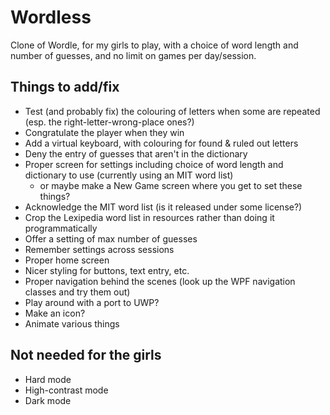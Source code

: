 # Wordless
Clone of Wordle, for my girls to play, with a choice of word length and number of guesses, and no limit on games per day/session.

## Things to add/fix

 * Test (and probably fix) the colouring of letters when some are repeated (esp. the right-letter-wrong-place ones?)
 * Congratulate the player when they win
 * Add a virtual keyboard, with colouring for found & ruled out letters
 * Deny the entry of guesses that aren't in the dictionary
 * Proper screen for settings including choice of word length and dictionary to use (currently using an MIT word list)
    * or maybe make a New Game screen where you get to set these things?
 * Acknowledge the MIT word list (is it released under some license?)
 * Crop the Lexipedia word list in resources rather than doing it programmatically
 * Offer a setting of max number of guesses
 * Remember settings across sessions
 * Proper home screen
 * Nicer styling for buttons, text entry, etc.
 * Proper navigation behind the scenes (look up the WPF navigation classes and try them out)
 * Play around with a port to UWP?
 * Make an icon?
 * Animate various things


## Not needed for the girls

 * Hard mode
 * High-contrast mode
 * Dark mode

